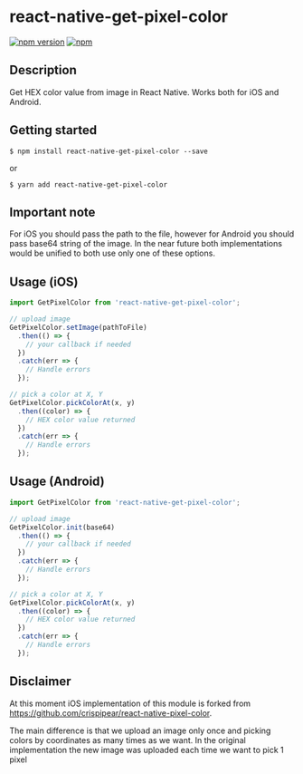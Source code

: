 # react-native-get-pixel-color

[![npm version](https://img.shields.io/npm/v/react-native-get-pixel-color.svg)](https://www.npmjs.com/package/react-native-get-pixel-color)
[![npm](https://img.shields.io/npm/dt/react-native-get-pixel-color.svg)](https://www.npmjs.com/package/react-native-get-pixel-color)

## Description
Get HEX color value from image in React Native. Works both for iOS and Android.

## Getting started

`$ npm install react-native-get-pixel-color --save`

or

`$ yarn add react-native-get-pixel-color`

## Important note
For iOS you should pass the path to the file, however for Android you should pass base64 string of the image. In the near future both implementations would be unified to both use only one of these options.

## Usage (iOS)
```javascript
import GetPixelColor from 'react-native-get-pixel-color';

// upload image
GetPixelColor.setImage(pathToFile)
  .then(() => {
    // your callback if needed
  })
  .catch(err => {
    // Handle errors
  });

// pick a color at X, Y
GetPixelColor.pickColorAt(x, y)
  .then((color) => {
    // HEX color value returned
  })
  .catch(err => {
    // Handle errors
  });
```

## Usage (Android)
```javascript
import GetPixelColor from 'react-native-get-pixel-color';

// upload image
GetPixelColor.init(base64)
  .then(() => {
    // your callback if needed
  })
  .catch(err => {
    // Handle errors
  });

// pick a color at X, Y
GetPixelColor.pickColorAt(x, y)
  .then((color) => {
    // HEX color value returned
  })
  .catch(err => {
    // Handle errors
  });
```

## Disclaimer

At this moment iOS implementation of this module is forked from https://github.com/crispipear/react-native-pixel-color.

The main difference is that we upload an image only once and picking colors by coordinates as many times as we want. 
In the original implementation the new image was uploaded each time we want to pick 1 pixel
